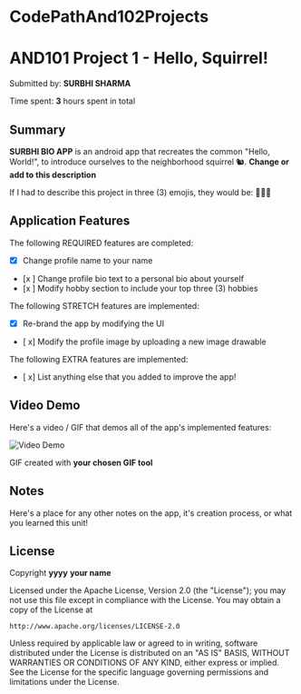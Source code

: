 # CodePathAnd102Projects
<!-- (This is a comment) INSTRUCTIONS: Go through this page and fill out any **bolded** entries with their correct values.-->

# AND101 Project 1 - Hello, Squirrel!

Submitted by: **SURBHI SHARMA**

Time spent: **3** hours spent in total

## Summary

**SURBHI BIO APP** is an android app that recreates the common "Hello, World!", to introduce ourselves to the neighborhood squirrel 🐿.  **Change or add to this description**

If I had to describe this project in three (3) emojis, they would be: **📱💡✨**

## Application Features

<!-- (This is a comment) Please be sure to change the [ ] to [x] for any features you completed.  If a feature is not checked [x], you might miss the points for that item! -->

The following REQUIRED features are completed:

- [x] Change profile name to your name
- [x ] Change profile bio text to a personal bio about yourself
- [x ] Modify hobby section to include your top three (3) hobbies

The following STRETCH features are implemented:

- [x] Re-brand the app by modifying the UI
- [ x] Modify the profile image by uploading a new image drawable

The following EXTRA features are implemented:

- [ x] List anything else that you added to improve the app!

## Video Demo

Here's a video / GIF that demos all of the app's implemented features:

<img src='https://media.giphy.com/media/v1.Y2lkPTc5MGI3NjExOWpoeDdyb2tvNjZmMDc3ZG5xeW9ndzR3ZTB6ZjJlaDd5ODB3Mm1waiZlcD12MV9pbnRlcm5hbF9naWZfYnlfaWQmY3Q9Zw/3mSJxNPVGZUvIjlGZz/giphy.gif' title='Video Demo' width='' alt='Video Demo' />

GIF created with **your chosen GIF tool**

<!-- Recommended tools:
- [Kap](https://getkap.co/) for macOS
- [ScreenToGif](https://www.screentogif.com/) for Windows
- [peek](https://github.com/phw/peek) for Linux. -->

## Notes

Here's a place for any other notes on the app, it's creation process, or what you learned this unit!

## License

Copyright **yyyy** **your name**

Licensed under the Apache License, Version 2.0 (the "License");
you may not use this file except in compliance with the License.
You may obtain a copy of the License at

    http://www.apache.org/licenses/LICENSE-2.0

Unless required by applicable law or agreed to in writing, software
distributed under the License is distributed on an "AS IS" BASIS,
WITHOUT WARRANTIES OR CONDITIONS OF ANY KIND, either express or implied.
See the License for the specific language governing permissions and
limitations under the License.
